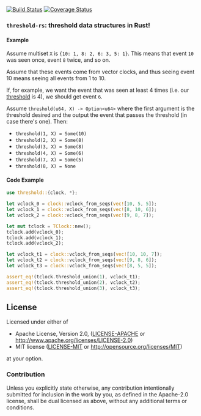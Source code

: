 [![Build Status](https://travis-ci.org/vitorenesduarte/threshold-rs.svg?branch=master)](https://travis-ci.org/vitorenesduarte/threshold-rs)
[![Coverage Status](https://coveralls.io/repos/github/vitorenesduarte/threshold-rs/badge.svg)](https://coveralls.io/github/vitorenesduarte/threshold-rs)

### `threshold-rs`: threshold data structures in Rust!

#### Example
Assume multiset `X` is `{10: 1, 8: 2, 6: 3, 5: 1}`.
This means that event `10` was seen once, event `8` twice, and so on.

Assume that these events come from vector clocks, and thus seeing event 10 means seeing all events from 1 to 10.

If, for example, we want the event that was seen at least 4 times (i.e. our [threshold](https://vitorenes.org/post/2018/11/threshold-union/) is 4), we should get event `6`.
    
Assume `threshold(u64, X) -> Option<u64>` where the first argument is the threshold desired and the output the event that passes the threshold (in case there's one). Then:
- `threshold(1, X) = Some(10)`
- `threshold(2, X) = Some(8)`
- `threshold(3, X) = Some(8)`
- `threshold(4, X) = Some(6)`
- `threshold(7, X) = Some(5)`
- `threshold(8, X) = None`

#### Code Example
```rust
use threshold::{clock, *};

let vclock_0 = clock::vclock_from_seqs(vec![10, 5, 5]);
let vclock_1 = clock::vclock_from_seqs(vec![8, 10, 6]);
let vclock_2 = clock::vclock_from_seqs(vec![9, 8, 7]);

let mut tclock = TClock::new();
tclock.add(vclock_0);
tclock.add(vclock_1);
tclock.add(vclock_2);

let vclock_t1 = clock::vclock_from_seqs(vec![10, 10, 7]);
let vclock_t2 = clock::vclock_from_seqs(vec![9, 8, 6]);
let vclock_t3 = clock::vclock_from_seqs(vec![8, 5, 5]);

assert_eq!(tclock.threshold_union(1), vclock_t1);
assert_eq!(tclock.threshold_union(2), vclock_t2);
assert_eq!(tclock.threshold_union(3), vclock_t3);
```

## License

Licensed under either of

 * Apache License, Version 2.0, ([LICENSE-APACHE](LICENSE-APACHE) or http://www.apache.org/licenses/LICENSE-2.0)
 * MIT license ([LICENSE-MIT](LICENSE-MIT) or http://opensource.org/licenses/MIT)

at your option.

### Contribution

Unless you explicitly state otherwise, any contribution intentionally submitted for inclusion in the work by you, as defined in the Apache-2.0 license, shall be dual licensed as above, without any additional terms or conditions.

